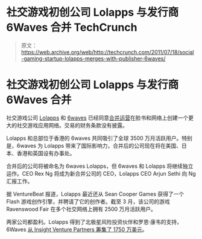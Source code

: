 # 社交游戏初创公司 Lolapps 与发行商 6Waves 合并 TechCrunch

> 原文：<https://web.archive.org/web/http://techcrunch.com/2011/07/18/social-gaming-startup-lolapps-merges-with-publisher-6waves/>

# 社交游戏初创公司 Lolapps 与发行商 6Waves 合并

社交游戏公司 [Lolapps](https://web.archive.org/web/20230205034341/http://lolapps.com/) 和 [6waves](https://web.archive.org/web/20230205034341/http://www.6waves.com/) 已经同意[合并运营](https://web.archive.org/web/20230205034341/http://www.prnewswire.com/news-releases/lolapps-and-6waves-announce-merger-agreement-125746243.html)在脸书和网络上创建一个更大的社交游戏应用网络。交易的财务条款没有披露。

Lolapps 和总部位于香港的 6waves 共同吸引了全球 3500 万月活跃用户。特别是，6waves 为 Lolapps 带来了国际影响力，合并后的公司现在将在美国、日本、香港和英国设有办事处。

合并后的公司将被命名为 6waves Lolapps，但 6waves 和 Lolapps 将继续独立运作。CEO Rex Ng 将成为新合并公司的 CEO，Lolapps CEO Arjun Sethi 向 Ng 汇报工作。

据 VentureBeat 报道，Lolapps 最近还从 Sean Cooper Games 获得了一个 Flash 游戏创作引擎，并聘请了它的创作者。截至 3 月，该公司的游戏 Ravenswood Fair 在多个社交网络上拥有 2500 万月活跃用户。

两家公司都盈利。Lolapps 得到了北极星风险投资伙伴和罗恩·康韦的支持，6Waves [从 Insight Venture Partners 筹集了 1750 万美元](https://web.archive.org/web/20230205034341/http://www.finsmes.com/2010/01/6-waves-receives-175m-investment-from.html)。